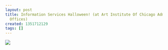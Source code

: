 ```yaml
---
layout: post
title: Information Services Halloween! (at Art Institute Of Chicago Administrative
  Offices)
created: 1351712129
tags: []
---
```

![](http://24.media.tumblr.com/tumblr_mcrvr6TNJj1rsr8w3o1_500.jpg)


